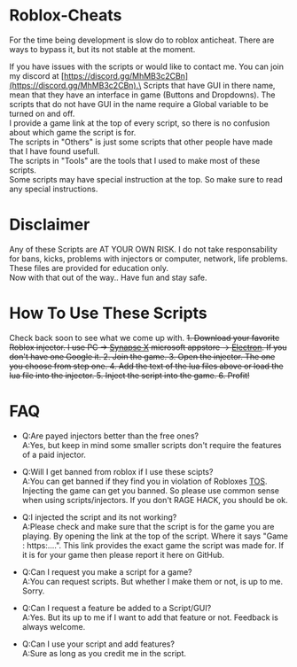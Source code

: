 # Roblox-Cheats
For the time being development is slow do to roblox anticheat. There are ways to bypass it, but its not stable at the moment.

If you have issues with the scripts or would like to contact me. You can join my discord at [https://discord.gg/MhMB3c2CBn](https://discord.gg/MhMB3c2CBn).\
Scripts that have GUI in there name, mean that they have an interface in game (Buttons and Dropdowns). The scripts that do not have GUI in the name require a Global variable to be turned on and off.\
I provide a game link at the top of every script, so there is no confusion about which game the script is for.\
The scripts in "Others" is just some scripts that other people have made that I have found usefull.\
The scripts in "Tools" are the tools that I used to make most of these scripts.\
Some scripts may have special instruction at the top. So make sure to read any special instructions.

# Disclaimer
Any of these Scripts are AT YOUR OWN RISK. I do not take responsability for bans, kicks, problems with injectors or computer, network, life problems. These files are provided for education only.\
Now with that out of the way.. Have fun and stay safe.

# How To Use These Scripts
Check back soon to see what we come up with.
~~1. Download your favorite Roblox injector. I use PC -> [Synapse X](https://x.synapse.to/)  microsoft appstore -> [Electron](https://ryos.lol/). If you don't have one Google it.
2. Join the game.
3. Open the injector. The one you choose from step one.
4. Add the text of the lua files above or load the lua file into the injector.
5. Inject the script into the game.
6. Profit!~~

# FAQ
-   Q:Are payed injectors better than the free ones?\
    A:Yes, but keep in mind some smaller scripts don't require the features of a paid injector.

-   Q:Will I get banned from roblox if I use these scipts?\
    A:You can get banned if they find you in violation of Robloxes [TOS](https://en.help.roblox.com/hc/en-us/articles/115004647846-Roblox-Terms-of-Use). Injecting the game can get you banned. So please use common sense when using scripts/injectors. If you don't RAGE HACK, you should be ok.

-   Q:I injected the script and its not working?\
    A:Please check and make sure that the script is for the game you are playing. By opening the link at the top of the script. Where it says "Game : https:....". This link provides the exact game the script was made for. If it is for your game then please report it here on GitHub.

-   Q:Can I request you make a script for a game?\
    A:You can request scripts. But whether I make them or not, is up to me. Sorry.

-   Q:Can I request a feature be added to a Script/GUI?\
    A:Yes. But its up to me if I want to add that feature or not. Feedback is always welcome.

-   Q:Can I use your script and add features?\
    A:Sure as long as you credit me in the script.